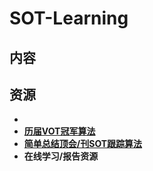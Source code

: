 # SOT-Learning

## 内容



## 资源

  *
  * **[历届VOT冠军算法](https://github.com/wangdongdut/SOT-Learning/blob/main/Resource/VOT-Winner.md)**
  * **[简单总结顶会/刊SOT跟踪算法](https://github.com/wangdongdut/SOT-Learning/blob/main/Resource/SOT-Paper-Short-Summary.md)**
  * **在线学习/报告资源**
